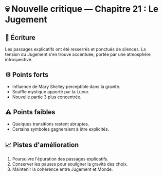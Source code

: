 # 💀 Nouvelle critique — Chapitre 21 : Le Jugement

## 🧠 Écriture
Les passages explicatifs ont été resserrés et ponctués de silences. La tension du Jugement s'en trouve accentuée, portée par une atmosphère introspective.

## ⚙️ Points forts
- Influence de Mary Shelley perceptible dans la gravité.
- Souffle mystique apporté par la Lueur.
- Nouvelle partie 3 plus concentrée.

## ⚠️ Points faibles
- Quelques transitions restent abruptes.
- Certains symboles gagneraient à être explicités.

## 📈 Pistes d'amélioration
1. Poursuivre l'épuration des passages explicatifs.
2. Conserver les pauses pour souligner la gravité des choix.
3. Maintenir la cohérence entre Jugement et Monde.
